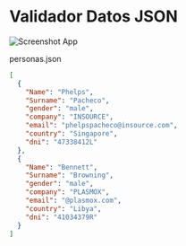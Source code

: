 # Validador Datos JSON
<img src="https://i.imgur.com/Atbgctd.png" alt="Screenshot App">


personas.json
```json
[
  {
    "Name": "Phelps",
    "Surname": "Pacheco",
    "gender": "male",
    "company": "INSOURCE",
    "email": "phelpspacheco@insource.com",
    "country": "Singapore",
    "dni": "47338412L"
  },
  {
    "Name": "Bennett",
    "Surname": "Browning",
    "gender": "male",
    "company": "PLASMOX",
    "email": "@plasmox.com",
    "country": "Libya",
    "dni": "41034379R"
  }
]
```
